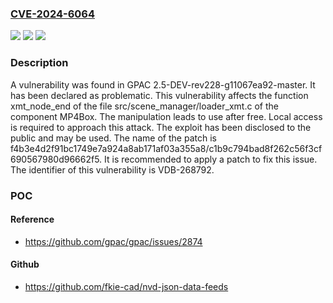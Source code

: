 ### [CVE-2024-6064](https://cve.mitre.org/cgi-bin/cvename.cgi?name=CVE-2024-6064)
![](https://img.shields.io/static/v1?label=Product&message=GPAC&color=blue)
![](https://img.shields.io/static/v1?label=Version&message=%3D%202.5-DEV-rev228-g11067ea92-master%20&color=brighgreen)
![](https://img.shields.io/static/v1?label=Vulnerability&message=CWE-416%20Use%20After%20Free&color=brighgreen)

### Description

A vulnerability was found in GPAC 2.5-DEV-rev228-g11067ea92-master. It has been declared as problematic. This vulnerability affects the function xmt_node_end of the file src/scene_manager/loader_xmt.c of the component MP4Box. The manipulation leads to use after free. Local access is required to approach this attack. The exploit has been disclosed to the public and may be used. The name of the patch is f4b3e4d2f91bc1749e7a924a8ab171af03a355a8/c1b9c794bad8f262c56f3cf690567980d96662f5. It is recommended to apply a patch to fix this issue. The identifier of this vulnerability is VDB-268792.

### POC

#### Reference
- https://github.com/gpac/gpac/issues/2874

#### Github
- https://github.com/fkie-cad/nvd-json-data-feeds


